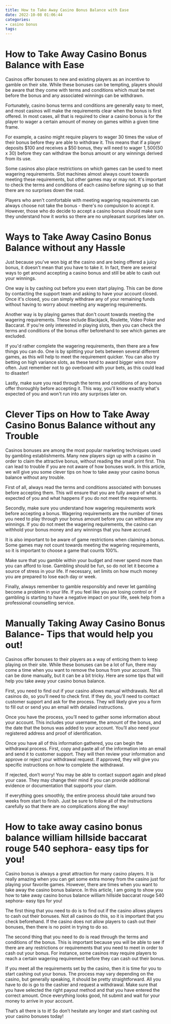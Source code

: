 ```yaml
---
title: How to Take Away Casino Bonus Balance with Ease 
date: 2022-10-08 01:06:44
categories:
- casino bonus
tags:
---
```



#  How to Take Away Casino Bonus Balance with Ease 

Casinos offer bonuses to new and existing players as an incentive to gamble on their site. While these bonuses can be tempting, players should be aware that they come with terms and conditions which must be met before the bonus and any associated winnings can be withdrawn.

Fortunately, casino bonus terms and conditions are generally easy to meet, and most casinos will make the requirements clear when the bonus is first offered. In most cases, all that is required to clear a casino bonus is for the player to wager a certain amount of money on games within a given time frame.

For example, a casino might require players to wager 30 times the value of their bonus before they are able to withdraw it. This means that if a player deposits $100 and receives a $50 bonus, they will need to wager $1,500 ($50 x 30) before they can withdraw the bonus amount or any winnings derived from its use.

Some casinos also place restrictions on which games can be used to meet wagering requirements. Slot machines almost always count towards meeting these requirements, but other games may or may not. It's important to check the terms and conditions of each casino before signing up so that there are no surprises down the road.

Players who aren't comfortable with meeting wagering requirements can always choose not take the bonus - there's no compulsion to accept it. However, those who do decide to accept a casino bonus should make sure they understand how it works so there are no unpleasant surprises later on.

#  Ways to Take Away Casino Bonus Balance without any Hassle 
Just because you've won big at the casino and are being offered a juicy bonus, it doesn't mean that you have to take it. In fact, there are several ways to get around accepting a casino bonus and still be able to cash out your winnings. 

One way is by cashing out before you even start playing. This can be done by contacting the support team and asking to have your account closed. Once it's closed, you can simply withdraw any of your remaining funds without having to worry about meeting any wagering requirements. 

Another way is by playing games that don't count towards meeting the wagering requirements. These include Blackjack, Roulette, Video Poker and Baccarat. If you're only interested in playing slots, then you can check the terms and conditions of the bonus offer beforehand to see which games are excluded. 

If you'd rather complete the wagering requirements, then there are a few things you can do. One is by splitting your bets between several different games, as this will help to meet the requirement quicker. You can also try betting on high variance slots, as these tend to award bigger wins more often. Just remember not to go overboard with your bets, as this could lead to disaster! 

Lastly, make sure you read through the terms and conditions of any bonus offer thoroughly before accepting it. This way, you'll know exactly what's expected of you and won't run into any surprises later on.

#  Clever Tips on How to Take Away Casino Bonus Balance without any Trouble 
Casinos bonuses are among the most popular marketing techniques used by gambling establishments. Many new players sign up with a casino in order to claim the attractive bonus, without reading the small print first. This can lead to trouble if you are not aware of how bonuses work. In this article, we will give you some clever tips on how to take away your casino bonus balance without any trouble.

First of all, always read the terms and conditions associated with bonuses before accepting them. This will ensure that you are fully aware of what is expected of you and what happens if you do not meet the requirements.

Secondly, make sure you understand how wagering requirements work before accepting a bonus. Wagering requirements are the number of times you need to play through your bonus amount before you can withdraw any winnings. If you do not meet the wagering requirements, the casino can withhold your bonus money and any winnings that you have accrued.

It is also important to be aware of game restrictions when claiming a bonus. Some games may not count towards meeting the wagering requirements, so it is important to choose a game that counts 100%.

Make sure that you gamble within your budget and never spend more than you can afford to lose. Gambling should be fun, so do not let it become a source of stress in your life. If necessary, set limits on how much money you are prepared to lose each day or week.

Finally, always remember to gamble responsibly and never let gambling become a problem in your life. If you feel like you are losing control or if gambling is starting to have a negative impact on your life, seek help from a professional counselling service.

#  Manually Taking Away Casino Bonus Balance- Tips that would help you out! 

Casinos offer bonuses to their players as a way of enticing them to keep playing on their site. While these bonuses can be a lot of fun, there may come a time when you want to remove the bonus from your account. This can be done manually, but it can be a bit tricky. Here are some tips that will help you take away your casino bonus balance.

First, you need to find out if your casino allows manual withdrawals. Not all casinos do, so you’ll need to check first. If they do, you’ll need to contact customer support and ask for the process. They will likely give you a form to fill out or send you an email with detailed instructions.

Once you have the process, you’ll need to gather some information about your account. This includes your username, the amount of the bonus, and the date that the bonus was added to your account. You’ll also need your registered address and proof of identification.

Once you have all of this information gathered, you can begin the withdrawal process. First, copy and paste all of the information into an email and send it to customer support. They will then review your information and approve or reject your withdrawal request. If approved, they will give you specific instructions on how to complete the withdrawal.

If rejected, don’t worry! You may be able to contact support again and plead your case. They may change their mind if you can provide additional evidence or documentation that supports your claim.

If everything goes smoothly, the entire process should take around two weeks from start to finish. Just be sure to follow all of the instructions carefully so that there are no complications along the way!

#  How to take away casino bonus balance william hillside baccarat rouge 540 sephora- easy tips for you!

Casino bonus is always a great attraction for many casino players. It is really amazing when you can get some extra money from the casino just for playing your favorite games. However, there are times when you want to take away the casino bonus balance. In this article, I am going to show you how to take away casino bonus balance william hillside baccarat rouge 540 sephora- easy tips for you!

The first thing that you need to do is to find out if the casino allows players to cash out their bonuses. Not all casinos do this, so it is important that you check beforehand. If the casino does not allow players to cash out their bonuses, then there is no point in trying to do so.

The second thing that you need to do is read through the terms and conditions of the bonus. This is important because you will be able to see if there are any restrictions or requirements that you need to meet in order to cash out your bonus. For instance, some casinos may require players to reach a certain wagering requirement before they can cash out their bonus.

If you meet all the requirements set by the casino, then it is time for you to start cashing out your bonus. The process may vary depending on the casino, but generally speaking, it should be pretty straightforward. All you have to do is go to the cashier and request a withdrawal. Make sure that you have selected the right payout method and that you have entered the correct amount. Once everything looks good, hit submit and wait for your money to arrive in your account.

That’s all there is to it! So don’t hesitate any longer and start cashing out your casino bonuses today!
